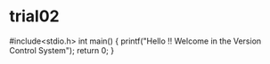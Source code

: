 trial02
=======
#include<stdio.h>
int main()
{
printf("Hello !! Welcome in the Version Control System");
return 0;
}
